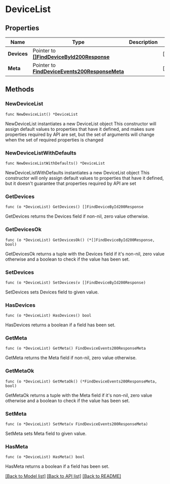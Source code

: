 # DeviceList

## Properties

Name | Type | Description | Notes
------------ | ------------- | ------------- | -------------
**Devices** | Pointer to [**[]FindDeviceById200Response**](FindDeviceById200Response.md) |  | [optional] 
**Meta** | Pointer to [**FindDeviceEvents200ResponseMeta**](FindDeviceEvents200ResponseMeta.md) |  | [optional] 

## Methods

### NewDeviceList

`func NewDeviceList() *DeviceList`

NewDeviceList instantiates a new DeviceList object
This constructor will assign default values to properties that have it defined,
and makes sure properties required by API are set, but the set of arguments
will change when the set of required properties is changed

### NewDeviceListWithDefaults

`func NewDeviceListWithDefaults() *DeviceList`

NewDeviceListWithDefaults instantiates a new DeviceList object
This constructor will only assign default values to properties that have it defined,
but it doesn't guarantee that properties required by API are set

### GetDevices

`func (o *DeviceList) GetDevices() []FindDeviceById200Response`

GetDevices returns the Devices field if non-nil, zero value otherwise.

### GetDevicesOk

`func (o *DeviceList) GetDevicesOk() (*[]FindDeviceById200Response, bool)`

GetDevicesOk returns a tuple with the Devices field if it's non-nil, zero value otherwise
and a boolean to check if the value has been set.

### SetDevices

`func (o *DeviceList) SetDevices(v []FindDeviceById200Response)`

SetDevices sets Devices field to given value.

### HasDevices

`func (o *DeviceList) HasDevices() bool`

HasDevices returns a boolean if a field has been set.

### GetMeta

`func (o *DeviceList) GetMeta() FindDeviceEvents200ResponseMeta`

GetMeta returns the Meta field if non-nil, zero value otherwise.

### GetMetaOk

`func (o *DeviceList) GetMetaOk() (*FindDeviceEvents200ResponseMeta, bool)`

GetMetaOk returns a tuple with the Meta field if it's non-nil, zero value otherwise
and a boolean to check if the value has been set.

### SetMeta

`func (o *DeviceList) SetMeta(v FindDeviceEvents200ResponseMeta)`

SetMeta sets Meta field to given value.

### HasMeta

`func (o *DeviceList) HasMeta() bool`

HasMeta returns a boolean if a field has been set.


[[Back to Model list]](../README.md#documentation-for-models) [[Back to API list]](../README.md#documentation-for-api-endpoints) [[Back to README]](../README.md)


